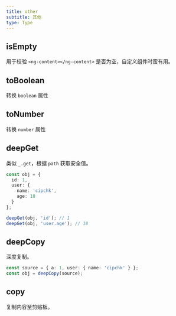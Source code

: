 ```yaml
---
title: other
subtitle: 其他
type: Type
---
```


## isEmpty

用于校验 `<ng-content></ng-content>` 是否为空，自定义组件时蛮有用。

## toBoolean

转换 `boolean` 属性

## toNumber

转换 `number` 属性

## deepGet

类似 `_.get`，根据 `path` 获取安全值。

```ts
const obj = {
  id: 1,
  user: {
    name: 'cipchk',
    age: 18
  }
};

deepGet(obj, 'id'); // 1
deepGet(obj, 'user.age'); // 18
```

## deepCopy

深度复制。

```ts
const source = { a: 1, user: { name: 'cipchk' } };
const obj = deepCopy(source);
```

## copy

复制内容至剪贴板。
